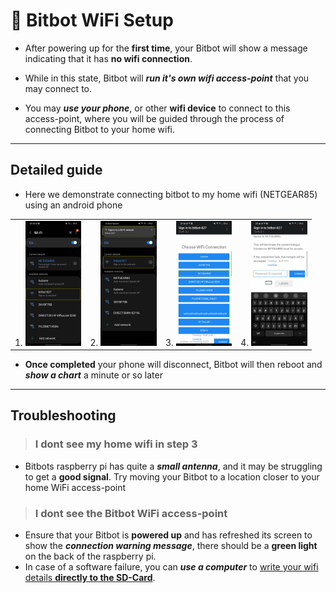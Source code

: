 # 🤖 Bitbot WiFi Setup
 * After powering up for the **first time**, your Bitbot will show a message indicating that it has **no wifi connection**.

 * While in this state, Bitbot will ***run it's own wifi access-point*** that you may connect to.

 * You may ***use your phone***, or other **wifi device** to connect to this access-point, where you will be guided through the process of connecting Bitbot to your home wifi.
---
## Detailed guide
 * Here we demonstrate connecting bitbot to my home wifi (NETGEAR85) using an android phone

<table>
    <tr>
        <td>1. <img height="200" src="images/WifiSetup/1_connect.png"></td>
        <td>2. <img height="200" src="images/WifiSetup/2_sign_in.png"></td>
        <td>3. <img height="200" src="images/WifiSetup/3_select_your_wifi.png"></td>
        <td>4. <img height="200" src="images/WifiSetup/4_enter_your_password.png"></td>
    </tr>
</table>

* **Once completed** your phone will disconnect, Bitbot will then reboot and ***show a chart*** a minute or so later
---
## Troubleshooting
 >  ### I dont see my home wifi in step 3
 - Bitbots raspberry pi has quite a ***small antenna***, and it may be struggling to get a **good signal**. Try moving your Bitbot to a location closer to your home WiFi access-point 
 > ### I dont see the Bitbot WiFi access-point
 - Ensure that your Bitbot is **powered up** and has refreshed its screen to show the ***connection warning message***, there should be a **green light** on the back of the raspberry pi.
 - In case of a software failure, you can ***use a computer*** to [write your wifi details **directly to the SD-Card**](https://www.raspberrypi-spy.co.uk/2017/04/manually-setting-up-pi-wifi-using-wpa_supplicant-conf/).
